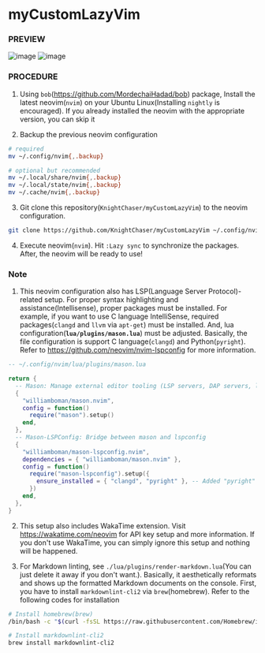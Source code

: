 # myCustomLazyVim

### PREVIEW

![image](https://github.com/user-attachments/assets/4a16a324-c71a-4608-a66e-33264dc039c9)
![image](https://github.com/user-attachments/assets/2d555526-3c1f-40cd-ae8b-e33d5f7863e7)

### PROCEDURE

1. Using `bob`(<https://github.com/MordechaiHadad/bob>) package, Install the latest neovim(`nvim`) on your Ubuntu Linux(Installing `nightly` is encouraged).
   If you already installed the neovim with the appropriate version, you can skip it

2. Backup the previous neovim configuration

```bash
# required
mv ~/.config/nvim{,.backup}

# optional but recommended
mv ~/.local/share/nvim{,.backup}
mv ~/.local/state/nvim{,.backup}
mv ~/.cache/nvim{,.backup}
```

3. Git clone this repository(`KnightChaser/myCustomLazyVim`) to the neovim configuration.

```bash
git clone https://github.com/KnightChaser/myCustomLazyVim ~/.config/nvim
```

4. Execute neovim(`nvim`). Hit `:Lazy sync` to synchronize the packages. After, the neovim will be ready to use!

### Note

1. This neovim configuration also has LSP(Language Server Protocol)-related setup.
   For proper syntax highlighting and assistance(Intellisense), proper packages must be installed.
   For example, if you want to use C language IntelliSense, required packages(`clangd` and `llvm` via `apt-get`) must be installed.
   And, lua configuration(**`lua/plugins/mason.lua`**) must be adjusted. Basically, the file configuration is support C language(`clangd`) and Python(`pyright`).
   Refer to <https://github.com/neovim/nvim-lspconfig> for more information.

```lua
-- ~/.config/nvim/lua/plugins/mason.lua

return {
  -- Mason: Manage external editor tooling (LSP servers, DAP servers, linters, and formatters)
  {
    "williamboman/mason.nvim",
    config = function()
      require("mason").setup()
    end,
  },
  -- Mason-LSPConfig: Bridge between mason and lspconfig
  {
    "williamboman/mason-lspconfig.nvim",
    dependencies = { "williamboman/mason.nvim" },
    config = function()
      require("mason-lspconfig").setup({
        ensure_installed = { "clangd", "pyright" }, -- Added "pyright" here
      })
    end,
  },
}
```

2. This setup also includes WakaTime extension. Visit <https://wakatime.com/neovim> for API key setup and more information.
    If you don't use WakaTime, you can simply ignore this setup and nothing will be happened.

3. For Markdown linting, see `./lua/plugins/render-markdown.lua`(You can just delete it away if you don't want.). Basically, it aesthetically reformats and shows up the formatted Markdown documents on the console. First, you have to install `markdownlint-cli2` via `brew`(homebrew). Refer to the following codes for installation

```bash
# Install homebrew(brew)
/bin/bash -c "$(curl -fsSL https://raw.githubusercontent.com/Homebrew/install/HEAD/install.sh)"

# Install markdownlint-cli2
brew install markdownlint-cli2
```
